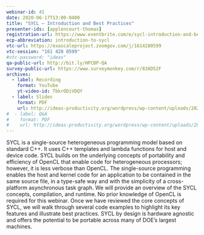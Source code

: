 ```yaml
---
webinar-id: 41
date: 2020-06-17T13:00-0400
title: "SYCL – Introduction and Best Practices"
presenter-ids: [applencourt-thomas]
registration-url: https://www.eventbrite.com/e/sycl-introduction-and-best-practices-tickets-104559777108
ecp-abbreviation: introduction-to-sycl
vtc-url: https://exascaleproject.zoomgov.com/j/1614280599
vtc-session: "161 428 0599"
#vtc-password: "ideas"
qa-public-url: http://bit.ly/HPCBP-QA
survey-public-url: https://www.surveymonkey.com/r/838D52F
archives:
  - label: Recording
    format: YouTube
    yt-video-id: TbkrODiVDQY
  - label: Slides
    format: PDF
    url: http://ideas-productivity.org/wordpress/wp-content/uploads/2020/06/webinar041-sycl.pdf
#  - label: Q&A
#    format: PDF
#    url: http://ideas-productivity.org/wordpress/wp-content/uploads/2020/05/webinar040-multiprecision-QA.pdf
---
```

SYCL is a single-source heterogeneous programming model based on standard C++. It uses C++ templates and lambda functions for host and device code. SYCL builds on the underlying concepts of portability and efficiency of OpenCL that enable code for heterogeneous processors; however, it is less verbose than OpenCL. The single-source programming enables the host and kernel code for an application to be contained in the same source file, in a type-safe way and with the simplicity of a cross-platform asynchronous task graph. We will provide an overview of the SYCL concepts, compilation, and runtime. No prior knowledge of OpenCL is required for this webinar. Once we have reviewed the core concepts of SYCL, we will walk through several code examples to highlight its key features and illustrate best practices. SYCL by design is hardware agnostic and offers the potential to be portable across many of DOE’s largest machines.
